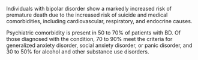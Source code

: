 Individuals with bipolar disorder show a markedly increased risk of premature death due to the increased risk of suicide and medical comorbidities, including cardiovascular, respiratory, and endocrine causes.

Psychiatric comorbidity is present in 50 to 70% of patients with BD. Of those diagnosed with the condition, 70 to 90% meet the criteria for generalized anxiety disorder, social anxiety disorder, or panic disorder, and 30 to 50% for alcohol and other substance use disorders.